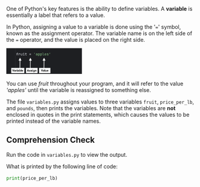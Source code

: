 One of Python's key features is the ability to define
variables. A **variable** is essentially a label that refers to a value.

In Python, assigning a value to a variable is done using the '`=`' symbol, known as the assignment operator. The variable name is on the left side of the `=` operator, and the value is placed on the right side.

<img src="../../resources/variable_assignment.png" alt="fruit='apples'" width="200px">

You can use *fruit* throughout your program, and it will refer to the value *'apples'* until the variable is reassigned to something else.

The file `variables.py` assigns values to three variables `fruit`, `price_per_lb`, and `pounds`, then prints the variables.
Note that the variables are **not** enclosed in quotes in the print statements, which causes the values to be printed instead of the variable names.

## Comprehension Check

Run the code in `variables.py` to view the output.

What is printed by the following line of code:
```python
print(price_per_lb)
```